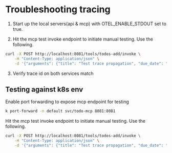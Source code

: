 # Troubleshooting tracing

1. Start up the local servers(api & mcp) with OTEL_ENABLE_STDOUT set to true.

2. Hit the mcp test invoke endpoint to initiate manual testing. Use the following.
```bash
curl -X POST http://localhost:8081/tools/todos-add/invoke \
    -H "Content-Type: application/json" \
    -d '{"arguments": {"title": "Test trace propagation", "due_date": "2025-11-01T10:00:00Z"}}
```
3. Verify trace id on both services match

## Testing against k8s env
Enable port forwarding to expose mcp endpoint for testing
```bash
k port-forward -n default svc/todo-mcp 8081:8081
```

Hit the mcp test invoke endpoint to initiate manual testing. Use the following.
```bash
curl -X POST http://localhost:8081/tools/todos-add/invoke \
    -H "Content-Type: application/json" \
    -d '{"arguments": {"title": "Test trace propagation", "due_date": "2025-11-01T10:00:00Z"}}
```